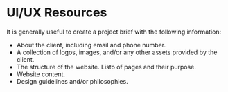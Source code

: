 # UI/UX Resources

It is generally useful to create a project brief with the following information:
- About the client, including email and phone number.
- A collection of logos, images, and/or any other assets provided by the client.
- The structure of the website. Listo of pages and their purpose.
- Website content. 
- Design guidelines and/or philosophies. 
